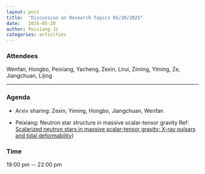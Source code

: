 ```yaml
---
layout: post
title:  "Discussion on Research Topics 05/20/2025"
date:   2025-05-20
author: Peixiang Ji
categories: activities
---
```


### Attendees

Wenfan, Hongbo, Peixiang, Yacheng, Zexin, Lirui, Ziming, Yiming, Ze, Jiangchuan, Lijing

---

### Agenda

- Arxiv sharing: Zexin, Yiming, Hongbo, Jiangchuan, Wenfan

- Peixiang: Neutron star structure in massive scalar-tensor gravity
  Ref: [Scalarized neutron stars in massive scalar-tensor gravity: X-ray pulsars and tidal deformability]([https://journals.aps.org/prd/abstract/10.1103/PhysRevD.104.104014))

### Time

19:00 pm -- 22:00 pm
